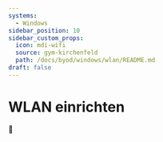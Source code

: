 ```yaml
---
systems:
  - Windows
sidebar_position: 10
sidebar_custom_props:
  icon: mdi-wifi
  source: gym-kirchenfeld
  path: /docs/byod/windows/wlan/README.md
draft: false
---
```


# WLAN einrichten

🚧